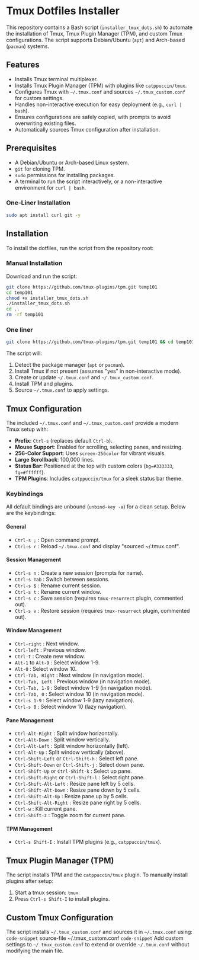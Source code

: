 # Tmux Dotfiles Installer

This repository contains a Bash script (`installer_tmux_dots.sh`) to automate the installation of Tmux, Tmux Plugin Manager (TPM), and custom Tmux configurations. The script supports Debian/Ubuntu (`apt`) and Arch-based (`pacman`) systems.

## Features
- Installs Tmux terminal multiplexer.
- Installs Tmux Plugin Manager (TPM) with plugins like `catppuccin/tmux`.
- Configures Tmux with `~/.tmux.conf` and sources `~/.tmux_custom.conf` for custom settings.
- Handles non-interactive execution for easy deployment (e.g., `curl | bash`).
- Ensures configurations are safely copied, with prompts to avoid overwriting existing files.
- Automatically sources Tmux configuration after installation.

## Prerequisites
- A Debian/Ubuntu or Arch-based Linux system.
- `git` for cloning TPM.
- `sudo` permissions for installing packages.
- A terminal to run the script interactively, or a non-interactive environment for `curl | bash`.

### One-Liner Installation
```bash
sudo apt install curl git -y
```

## Installation

To install the dotfiles, run the script from the repository root:



### Manual Installation
Download and run the script:
```bash
git clone https://github.com/tmux-plugins/tpm.git temp101
cd temp101
chmod +x installer_tmux_dots.sh
./installer_tmux_dots.sh
cd ..
rm -rf temp101
```
### One liner
```bash
git clone https://github.com/tmux-plugins/tpm.git temp101 && cd temp101 && chmod +x installer_tmux_dots.sh && ./installer_tmux_dots.sh && cd .. && rm -rf temp101
```

The script will:
1. Detect the package manager (`apt` or `pacman`).
2. Install Tmux if not present (assumes "yes" in non-interactive mode).
3. Create or update `~/.tmux.conf` and `~/.tmux_custom.conf`.
4. Install TPM and plugins.
5. Source `~/.tmux.conf` to apply settings.

## Tmux Configuration

The included `~/.tmux.conf` and `~/.tmux_custom.conf` provide a modern Tmux setup with:
- **Prefix**: `Ctrl-s` (replaces default `Ctrl-b`).
- **Mouse Support**: Enabled for scrolling, selecting panes, and resizing.
- **256-Color Support**: Uses `screen-256color` for vibrant visuals.
- **Large Scrollback**: 100,000 lines.
- **Status Bar**: Positioned at the top with custom colors (`bg=#333333`, `fg=#ffffff`).
- **TPM Plugins**: Includes `catppuccin/tmux` for a sleek status bar theme.

### Keybindings
All default bindings are unbound (`unbind-key -a`) for a clean setup. Below are the keybindings:

#### General
- `Ctrl-s ;` : Open command prompt.
- `Ctrl-s r` : Reload `~/.tmux.conf` and display "sourced ~/.tmux.conf".

#### Session Management
- `Ctrl-s n` : Create a new session (prompts for name).
- `Ctrl-s Tab` : Switch between sessions.
- `Ctrl-s $` : Rename current session.
- `Ctrl-s t` : Rename current window.
- `Ctrl-s c` : Save session (requires `tmux-resurrect` plugin, commented out).
- `Ctrl-s v` : Restore session (requires `tmux-resurrect` plugin, commented out).

#### Window Management
- `Ctrl-right` : Next window.
- `Ctrl-left` : Previous window.
- `Ctrl-t` : Create new window.
- `Alt-1` to `Alt-9` : Select window 1-9.
- `Alt-0` : Select window 10.
- `Ctrl-Tab, Right` : Next window (in navigation mode).
- `Ctrl-Tab, Left` : Previous window (in navigation mode).
- `Ctrl-Tab, 1-9` : Select window 1-9 (in navigation mode).
- `Ctrl-Tab, 0` : Select window 10 (in navigation mode).
- `Ctrl-s 1-9` : Select window 1-9 (lazy navigation).
- `Ctrl-s 0` : Select window 10 (lazy navigation).

#### Pane Management
- `Ctrl-Alt-Right` : Split window horizontally.
- `Ctrl-Alt-Down` : Split window vertically.
- `Ctrl-Alt-Left` : Split window horizontally (left).
- `Ctrl-Alt-Up` : Split window vertically (above).
- `Ctrl-Shift-Left` or `Ctrl-Shift-h` : Select left pane.
- `Ctrl-Shift-Down` or `Ctrl-Shift-j` : Select down pane.
- `Ctrl-Shift-Up` or `Ctrl-Shift-k` : Select up pane.
- `Ctrl-Shift-Right` or `Ctrl-Shift-l` : Select right pane.
- `Ctrl-Shift-Alt-Left` : Resize pane left by 5 cells.
- `Ctrl-Shift-Alt-Down` : Resize pane down by 5 cells.
- `Ctrl-Shift-Alt-Up` : Resize pane up by 5 cells.
- `Ctrl-Shift-Alt-Right` : Resize pane right by 5 cells.
- `Ctrl-w` : Kill current pane.
- `Ctrl-Shift-z` : Toggle zoom for current pane.

#### TPM Management
- `Ctrl-s Shift-I` : Install TPM plugins (e.g., `catppuccin/tmux`).

## Tmux Plugin Manager (TPM)
The script installs TPM and the `catppuccin/tmux` plugin. To manually install plugins after setup:
1. Start a tmux session: `tmux`.
2. Press `Ctrl-s Shift-I` to install plugins.

## Custom Tmux Configuration
The script installs `~/.tmux_custom.conf` and sources it in `~/.tmux.conf` using:
`code-snippet`
source-file ~/.tmux_custom.conf
`code-snippet`
Add custom settings to `~/.tmux_custom.conf` to extend or override `~/.tmux.conf` without modifying the main file.
